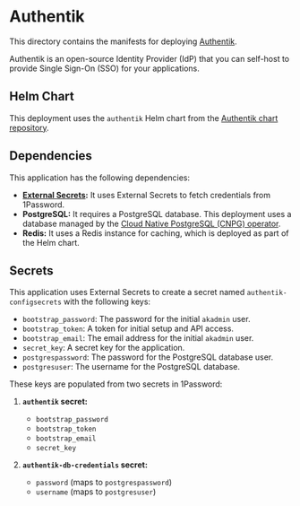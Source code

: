 # Authentik

This directory contains the manifests for deploying [Authentik](https://goauthentik.io/).

Authentik is an open-source Identity Provider (IdP) that you can self-host to provide Single Sign-On (SSO) for your applications.

## Helm Chart

This deployment uses the `authentik` Helm chart from the [Authentik chart repository](https://charts.goauthentik.io).

## Dependencies

This application has the following dependencies:

- **[External Secrets](https://external-secrets.io/):** It uses External Secrets to fetch credentials from 1Password.
- **PostgreSQL:** It requires a PostgreSQL database. This deployment uses a database managed by the [Cloud Native PostgreSQL (CNPG) operator](https://cloudnative-pg.io/).
- **Redis:** It uses a Redis instance for caching, which is deployed as part of the Helm chart.

## Secrets

This application uses External Secrets to create a secret named `authentik-configsecrets` with the following keys:

- `bootstrap_password`: The password for the initial `akadmin` user.
- `bootstrap_token`: A token for initial setup and API access.
- `bootstrap_email`: The email address for the initial `akadmin` user.
- `secret_key`: A secret key for the application.
- `postgrespassword`: The password for the PostgreSQL database user.
- `postgresuser`: The username for the PostgreSQL database.

These keys are populated from two secrets in 1Password:

1.  **`authentik` secret:**
    - `bootstrap_password`
    - `bootstrap_token`
    - `bootstrap_email`
    - `secret_key`

2.  **`authentik-db-credentials` secret:**
    - `password` (maps to `postgrespassword`)
    - `username` (maps to `postgresuser`)

